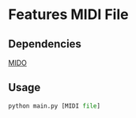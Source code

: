 # Features MIDI File

## Dependencies
[MIDO](https://mido.readthedocs.io/en/latest/installing.html)

## Usage

```python
python main.py [MIDI file]
```